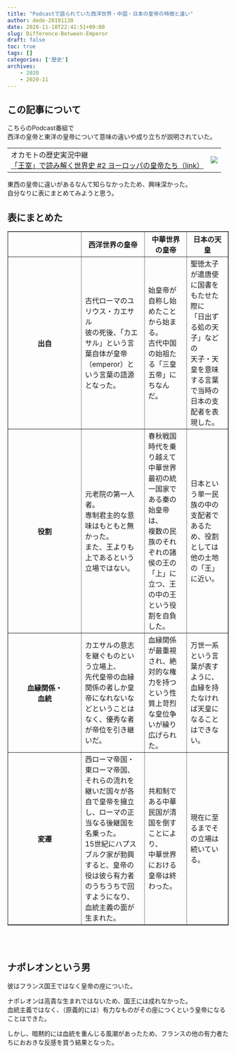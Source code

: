 ```yaml
---
title: "Podcastで語られていた西洋世界・中国・日本の皇帝の特徴と違い"
author: dede-20191130
date: 2020-11-10T22:41:51+09:00
slug: Difference-Between-Emperor
draft: false
toc: true
tags: []
categories: ['歴史']
archives:
    - 2020
    - 2020-11
---
```


## この記事について

こちらのPodcast番組で  
西洋の皇帝と東洋の皇帝について意味の違いや成り立ちが説明されていた。  

|||
|-|-|
|オカモトの歴史実況中継<br>[「王室」で読み解く世界史 #2 ヨーロッパの皇帝たち（link）](https://podcasts.apple.com/jp/podcast/%E7%8E%8B%E5%AE%A4-%E3%81%A7%E8%AA%AD%E3%81%BF%E8%A7%A3%E3%81%8F%E4%B8%96%E7%95%8C%E5%8F%B2-2-%E3%83%A8%E3%83%BC%E3%83%AD%E3%83%83%E3%83%91%E3%81%AE%E7%9A%87%E5%B8%9D%E3%81%9F%E3%81%A1/id1498835161?i=1000491862339)| ![](https://is2-ssl.mzstatic.com/image/thumb/Podcasts123/v4/d9/09/5f/d9095f9b-6036-d263-e3c1-acd46d0989e7/mza_14145798432919201540.jpg/313x0w.jpg) | 

東西の皇帝に違いがあるなんて知らなかったため、興味深かった。  
自分なりに表にまとめてみようと思う。

## 表にまとめた

<table border="1">
    <tr>
        <th style="width: 150px;"></th>
        <th>西洋世界の皇帝</th>
        <th>中華世界の皇帝</th>
        <th>日本の天皇</th>
    </tr>
    <tr>
        <th>出自</th>
        <td>古代ローマのユリウス・カエサル<br>彼の死後、「カエサル」という言葉自体が皇帝（emperor）という言葉の語源となった。</td>
        <td>始皇帝が自称し始めたことから始まる。<br>古代中国の始祖たる「三皇五帝」にちなんだ。</td>
        <td>聖徳太子が遣唐使に国書をもたせた際に<br>「日出ずる処の天子」などの<br>天子・天皇を意味する言葉で当時の日本の支配者を表現した。</td>
    </tr>
    <tr>
        <th>役割</th>
        <td>元老院の第一人者。<br>専制君主的な意味はもともと無かった。<br>また、王よりも上であるという立場ではない。</td>
        <td>春秋戦国時代を乗り越えて<br>中華世界最初の統一国家である秦の始皇帝は、<br>複数の民族のそれぞれの諸侯の王の「上」に立つ、王の中の王という役割を自負した。</td>
        <td>日本という単一民族の中の支配者であるため、役割としては他の土地の「王」に近い。</td>
    </tr>
    <tr>
        <th>血縁関係・<br>血統</th>
        <td>カエサルの意志を継ぐものという立場上、<br>先代皇帝の血縁関係の者しか皇帝になれないなどということはなく、優秀な者が帝位を引き継いだ。</td>
        <td>血縁関係が最重視され、絶対的な権力を持つという性質上苛烈な皇位争いが繰り広げられた。</td>
        <td>万世一系という言葉が表すように、血縁を持たなければ天皇になることはできない。</td>
    </tr>
    <tr>
        <th>変遷</th>
        <td>西ローマ帝国・東ローマ帝国、<br>それらの流れを継いだ国々が各自で皇帝を擁立し、ローマの正当なる後継国を名乗った。<br>15世紀にハプスブルク家が勃興すると、皇帝の役は彼ら有力者のうちうちで回すようになり、<br>血統主義の面が生まれた。</td>
        <td>共和制である中華民国が清国を倒すことにより、<br>中華世界における皇帝は終わった。</td>
        <td>現在に至るまでその立場は続いている。</td>
    </tr>
</table>

<br><br>


## ナポレオンという男

彼はフランス国王ではなく皇帝の座についた。  

ナポレオンは高貴な生まれではないため、国王には成れなかった。  
血統主義ではなく、（原義的には）有力なものがその座につくという皇帝になることはできた。

しかし、暗黙的には血統を重んじる風潮があったため、フランスの他の有力者たちにおおきな反感を買う結果となった。